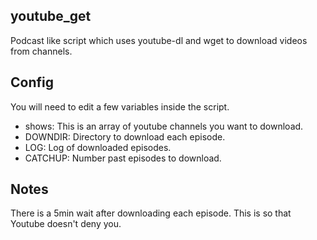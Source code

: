 youtube_get
-----------

Podcast like script which uses youtube-dl and wget to download videos from channels.

Config
------
You will need to edit a few variables inside the script.

* shows: This is an array of youtube channels you want to download.
* DOWNDIR: Directory to download each episode.
* LOG: Log of downloaded episodes.
*  CATCHUP: Number past episodes to download.

Notes
-----
There is a 5min wait after downloading each episode.  This is so that Youtube doesn't deny 
you.
